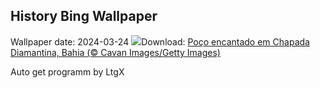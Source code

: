 ## History Bing Wallpaper
Wallpaper date: 2024-03-24
![](https://www.bing.com/th?id=OHR.ChapadaDiamantinaBahia_PT-BR8776626015_UHD.jpg&w=1000)Download: [Poço encantado em Chapada Diamantina, Bahia (© Cavan Images/Getty Images)](https://www.bing.com/th?id=OHR.ChapadaDiamantinaBahia_PT-BR8776626015_UHD.jpg)

Auto get programm by LtgX
